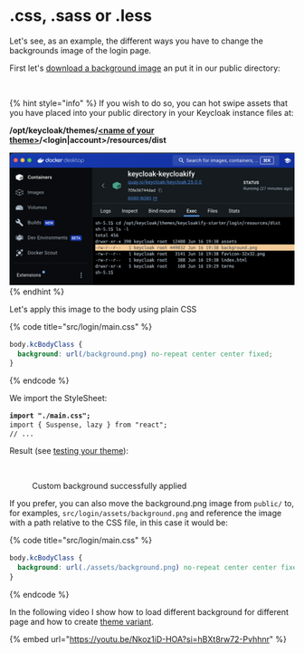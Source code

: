 # .css, .sass or .less

Let's see, as an example, the different ways you have to change the backgrounds image of the login page.

First let's [download a background image](https://coolbackgrounds.io/) an put it in our public directory:

<figure><img src="../../../.gitbook/assets/image (78).png" alt=""><figcaption></figcaption></figure>

{% hint style="info" %}
If you wish to do so, you can hot swipe assets that you have placed into your public directory in your Keycloak instance files at:

**/opt/keycloak/themes/**[**\<name of your theme>**](../../../configuration-options/themename.md)**/\<login|account>/resources/dist**

<img src="../../../.gitbook/assets/image (81).png" alt="" data-size="original">
{% endhint %}

Let's apply this image to the body using plain CSS

{% code title="src/login/main.css" %}
```css
body.kcBodyClass {
  background: url(/background.png) no-repeat center center fixed;
}
```
{% endcode %}

We import the StyleSheet:

<pre class="language-tsx" data-title="src/login/KcPage.tsx"><code class="lang-tsx"><strong>import "./main.css";
</strong>import { Suspense, lazy } from "react";
// ...
</code></pre>

Result (see [testing your theme](../../../testing-your-theme/)):

<figure><img src="../../../.gitbook/assets/image (79).png" alt=""><figcaption><p>Custom background successfully applied</p></figcaption></figure>

If you prefer, you can also move the background.png image from `public/` to, for examples, `src/login/assets/background.png` and reference the image with a path relative to the CSS file, in this case it would be:

{% code title="src/login/main.css" %}
```css
body.kcBodyClass {
  background: url(./assets/background.png) no-repeat center center fixed;
}
```
{% endcode %}

In the following video I show how to load different background for different page and how to create [theme variant](../../../theme-variants.md).

{% embed url="https://youtu.be/Nkoz1iD-HOA?si=hBXt8rw72-Pvhhnr" %}
